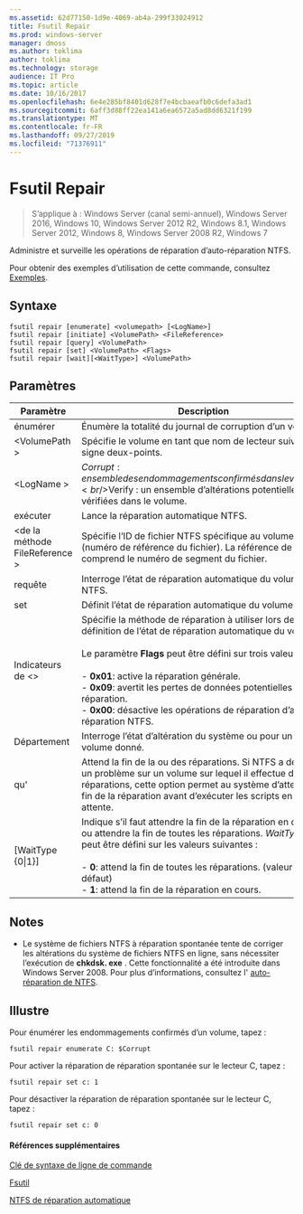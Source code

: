 ```yaml
---
ms.assetid: 62d77150-1d9e-4069-ab4a-299f33024912
title: Fsutil Repair
ms.prod: windows-server
manager: dmoss
ms.author: toklima
author: toklima
ms.technology: storage
audience: IT Pro
ms.topic: article
ms.date: 10/16/2017
ms.openlocfilehash: 6e4e285bf8401d628f7e4bcbaeafb0c6defa3ad1
ms.sourcegitcommit: 6aff3d88ff22ea141a6ea6572a5ad8dd6321f199
ms.translationtype: MT
ms.contentlocale: fr-FR
ms.lasthandoff: 09/27/2019
ms.locfileid: "71376911"
---
```

# <a name="fsutil-repair"></a>Fsutil Repair
>S’applique à : Windows Server (canal semi-annuel), Windows Server 2016, Windows 10, Windows Server 2012 R2, Windows 8.1, Windows Server 2012, Windows 8, Windows Server 2008 R2, Windows 7

Administre et surveille les opérations de réparation d’auto-réparation NTFS.

Pour obtenir des exemples d’utilisation de cette commande, consultez [Exemples](#BKMK_examples).

## <a name="syntax"></a>Syntaxe

```
fsutil repair [enumerate] <volumepath> [<LogName>]
fsutil repair [initiate] <VolumePath> <FileReference>
fsutil repair [query] <VolumePath>
fsutil repair [set] <VolumePath> <Flags>
fsutil repair [wait][<WaitType>] <VolumePath>

```

## <a name="parameters"></a>Paramètres

|Paramètre|Description|
|-------------|---------------|
|énumérer|Énumère la totalité du journal de corruption d’un volume.|
|\<VolumePath >|Spécifie le volume en tant que nom de lecteur suivi d’un signe deux-points.|
|\<LogName >|$Corrupt : ensemble des endommagements confirmés dans le volume.<br />$Verify : un ensemble d’altérations potentielles non vérifiées dans le volume.|
|exécuter|Lance la réparation automatique NTFS.|
|\<de la méthode FileReference >|Spécifie l’ID de fichier NTFS spécifique au volume (numéro de référence du fichier). La référence de fichier comprend le numéro de segment du fichier.|
|requête|Interroge l’état de réparation automatique du volume NTFS.|
|set|Définit l’état de réparation automatique du volume.|
|Indicateurs de \<>|Spécifie la méthode de réparation à utiliser lors de la définition de l’état de réparation automatique du volume.<br /><br />Le paramètre **Flags** peut être défini sur trois valeurs :<br /><br />-   **0x01**: active la réparation générale.<br />-   **0x09**: avertit les pertes de données potentielles sans réparation.<br />-   **0x00**: désactive les opérations de réparation d’auto-réparation NTFS.|
|Département|Interroge l’état d’altération du système ou pour un volume donné.|
|qu'|Attend la fin de la ou des réparations. Si NTFS a détecté un problème sur un volume sur lequel il effectue des réparations, cette option permet au système d’attendre la fin de la réparation avant d’exécuter les scripts en attente.|
|[WaitType {0&#124;1}]|Indique s’il faut attendre la fin de la réparation en cours ou attendre la fin de toutes les réparations. *WaitType* peut être défini sur les valeurs suivantes :<br /><br />-   **0**: attend la fin de toutes les réparations. (valeur par défaut)<br />-   **1**: attend la fin de la réparation en cours.|

## <a name="remarks"></a>Notes

-   Le système de fichiers NTFS à réparation spontanée tente de corriger les altérations du système de fichiers NTFS en ligne, sans nécessiter l’exécution de **chkdsk. exe** . Cette fonctionnalité a été introduite dans Windows Server 2008. Pour plus d’informations, consultez l' [auto-réparation de NTFS](https://go.microsoft.com/fwlink/?LinkID=165401).

## <a name="BKMK_examples"></a>Illustre

Pour énumérer les endommagements confirmés d’un volume, tapez :

```
fsutil repair enumerate C: $Corrupt 
```

Pour activer la réparation de réparation spontanée sur le lecteur C, tapez :

```
fsutil repair set c: 1
```

Pour désactiver la réparation de réparation spontanée sur le lecteur C, tapez :

```
fsutil repair set c: 0
```

#### <a name="additional-references"></a>Références supplémentaires
[Clé de syntaxe de ligne de commande](Command-Line-Syntax-Key.md)

[Fsutil](Fsutil.md)

[NTFS de réparation automatique](https://go.microsoft.com/fwlink/?LinkID=165401)


